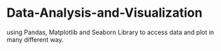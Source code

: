 # Data-Analysis-and-Visualization
using Pandas, Matplotlib and Seaborn Library to access data and plot in many different way.
